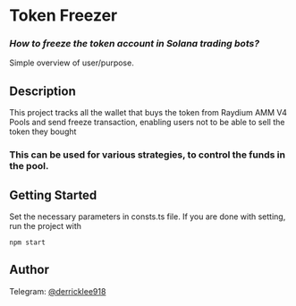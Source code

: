 # Token Freezer 
### <i>How to freeze the token account in Solana trading bots?</i>

Simple overview of user/purpose.

## Description

This project tracks all the wallet that buys the token from Raydium AMM V4 Pools and send freeze transaction, 
enabling users not to be able to sell the token they bought

### This can be used for various strategies, to control the funds in the pool.

## Getting Started

Set the necessary parameters in consts.ts file.
If you are done with setting, run the project with 
```
npm start
```

## Author
Telegram: [@derricklee918](https://t.me/@derricklee918)

